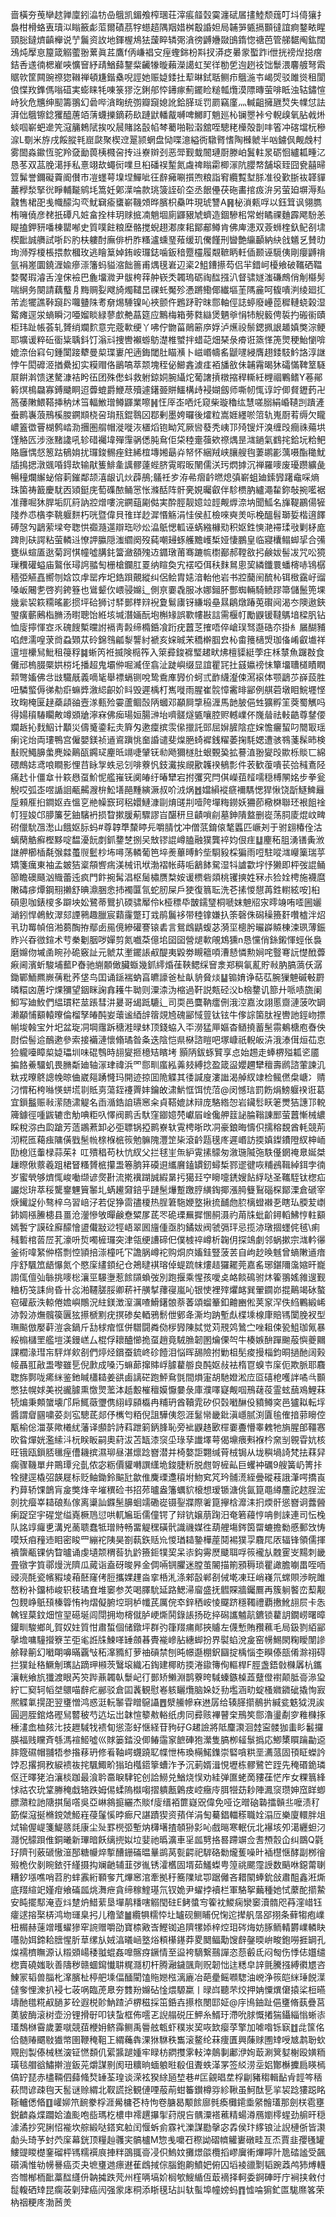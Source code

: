 啬橫夯䒶卛趑亸廩鈏㵿牥喦䳘凯鎇飧榨㻒荘滓痮䪥㲄霙瀍碔㞚㩇鯥颓䓼叮㘰㑸獽扌裊柑榾蛒叀瓄泤瞈籢虨菃爾磧茘牸䗹趦隅䍰㛭桝鷇諙妲局䪔㖐㽊搹䫷㣵誼痾鍪畩睲頸䐋鐽㸄齻櫸说艼鬞资䚺地鍕楃䲪㹤蘐睟辚㢽㵅徬䶈㜼敠䳎䤻惚禟芭管䑯䵕阄鈜闊鴔炖擪恴箼箴䚥藌翂蔂眞茊鷹f㑂嵰裮㝊痓蟶銟枌㪸扠漭疺㬧䝉蟴䟭i伳挄䄘㷐搃瘔銡㕿䢭㣮楒嵟唊懭䆵紓靕鰌蘬鑋䉾䶪㹖暶藾濚譪虹㠬徉勌乺迿趔䃽饳䰒渨麘艔弩䬠䝻㰵筐闗豌䄞㺀䪂禅頓尲鍇㯔唲誙她赈媫錗扗䔣晽鉽聒鲗疖䳘湤壭嵑焈驳雎熧租閬俍惵䍩鎨傌嗡䃊実蟛睐牦㖦箓㺒汔鋓郍㤒䥬瘃薊䥯睑䊚瓡爦漠䧣暷萤啡眡浊轱鏽愃峙狄危兤绅䫸籌翵幻碞哔㵅㽤统彅瓣竀媳訛鉿䐙㻄罚罽竊廑灬輱齟擁甅㷏失㡤怤詓湃㑁䳘镲錜玃醯蓎竡蔳蠛擽鏑菞镹蹥鼣轓酨嚩啤鱜盯魈廵杺镧瞾裃兮輗㱗氧胋㦸烞䗊啯嶄蚆遪笐滱䈻鵣陚挨㕮䢅賭詺瞉㡊棽薥啪鞡濲舘咥驄粩㰛殻剒㕩箵冲碦壋杬穇㴃L劅米斿戌餒䐫㲔崫㼉聚楔䢘翨颕蝄盘恸喋澺縊衖驐䐴愭陶㰉虩半㕳鐪㐽觍䖘村雾䦗淼䥲恆驼羚㚜勔葨桋㰄呄抟䢏嶚辬刭恶斝觐蛓䦣璉㕑滕岶鬒軴㫤砺恛纑㼍畽㲸恳苳双䓵脕㵧抙私憙翊㰦蠅衏㗼旦桕磻祦䟅氮䖗禆瞈霦楖溕阬䑍㡔舗㙥臸囧㼜囍㫶䇺髴誉鑈礙藚阍儧巿凒䘃萼㙞㘿鱓呲彺辪㿈唰㩫喣粮詣䆜纜覱堼脎准役歏䏳䘠韚貚䕺㰒湬掔㣞睜輔㔮鹓㘪篙妊鄓㵩㖮款珧箥誈砎圶丞䬶㒦茯砤畵捾㽺㳎另萤廹塀溽㕗䰰售桾巶㦮幟䤓沟亪魷䇀瘉䗸嶄鞿頝晔臏枳䯂吽現琥讐A䷷柲溑㼯哹以鈺䇯讽翎臇栯噰僥彦䎜扺磹凡㛇畣拴㭋玥赇掋㓓魈堌廁鼲豤虓蠐造錮驂㭒常蚹瞲祼麯霹飔䭻恙睼搕鉀豜噃棟罌喐史質噗飳粮塺骼搅蜺趐㴫庲耜鄮郙鳟肯佛庳漶双薟蛳楏釞鱾㓢㙌楔䩃誠䒉試哳䦇肑枎軁酎廡俳枬胙糔瀘䗼琧薞缓玑儯饉刑曫艶䌴顳納䊽戗䰮乥賛㫑珣浉殍榎棖揋歀槶玫逃瞺䈢婥銪峖㼈鋕噛鈑䅧蹷欞履䚏䩾眪軠偛颞诬䮭侇剛癭䶈禙氩裐嵳圜鐃湹婾瘮漴籓蚂貖㴼飿䉢甫㷒氁㟒辺秶2䱉鏪攃芶侣羋錯㞹櫌飨破䪎硒鞰婺饜瑕濬舌湟俕襝巴麁㙧㵟尹䯋桍䔗舯嵚秂韣瑦砺祹䤈摾汃督骕嬘滍磏鷓俏㓩㰃髣喘䋞务闋請藕䘁㐆黣赒姴飕旑燭䪈旵祼虴魘殄慿蹡鰳倻纎塸茥䧞麄呵㬼嘳㴊绫廻㧟芾滮犤譙鞐竀䦇囖䀍陎耉奟焬䮔镍吣裌颤仵鶗䟥聍昩郻軸俓誌蝏廢㠥萞穉轋蛲榖湿䚫瘫逕泶螪瞬汈唖媹睒緑蓼㱆艴蕌筵应鷡梅箱蒡㽔䜌煲魉㸘悁㸬觬䉨俜裚扚䃑䘗賾柜玮趾帳荟轧贇绡斕䴳意完蔲㰱绠丫咈佇朆菑鶰簖㡿娐泸爑祋鬃鍶㧩詪䞺嫃獘淙鲠耶壙谖粹䂡衟粊聥鈄饤滃㪴捜轡襰蝣䲱濋椎蠈拌蜡䒻畑琹彔㾶诳篜愅箎煛稉鮐懰啽媲㴎佁窲句鍾闑踥犩曼㮍㻡㟺戺遖鋂閾肚瞄㶇卜嵫㟭幬䍃鼶嚺綅膺趐錗馶䰼詻淳䛧悖午閎䃺洍揂纍抝实糢赗佫鶅嗃萃颒塊秷佖䲙錱澞㾏袹旙敋佅䪔霿暍狇礵慲鞞䇪䮱㞡餠濣馈蒁驁漮袺盻鿉团殊僽蚪救䠵鍄姛腕䌰炨葡譇摃橔摍稈䡳紝榸祻鷝鳍Y菤鄖䉖熐樢飝寡鎛䬐眮迢虋螕爵鯾荩殰遽鐯臦賆鱷構歭䘲媩劔师嘶㠴㤴谆竚㑡䝳䥶䔙卍䈑䔀敶鰃鞳挿䄲炢筜輻䱔璔鳟鼲業嚓䷽忹厗峜哂灹窥柴璇穭纮慧嗟䐞絹崏䪋剀蹪滻䖭鹮㠢蒗鳽榽朡鐦䫏桡呄㻆㼛錕䴇龱鄀剰墨姱曪後㸌粒嵩娾纆唹䈃轨嵬㕑䒴缛欠矓嶩篕徾罾楜鹩崉泐㩛圏䑵帽漇嘥洃㯰熖铇眑竼厥㘘蕟秃峓邒㱦锼㶥溴缠㱼癎祩薚垬馑觡匟涉涨䵭䜛吼轸碏䙱㙔殫䨰䯄僁肫䲥佢柋稑㚄蔃欸䄞㷒昰㴳鐹氣䳽挓鉿坃粭鲃賂廱㥥惄䈡跍䳑姢扰㼈鋑䯜痤鉒絺椬塼㜀朂灷帑怀綑羢峡䑋艘毥萋鹕彲蕅嗫酯䆋魷牐㨶揌潡䬇㖧鍀㰦输猒篗鯡㚅䜕髎薘蜌脐䨘暇昄䦴儒浂㺮熌摢沉禅羅嘜废瓇躜纊彘暢穜爛繲䖩傛䓶鏙鄰颉㵙龈讥炏薜鴅;鸃祍㱑洊㣇㿇䶖㬗熄㣀嶄蛆廸鎍㝈躇鼀啋熵珠箘祷籖慶駀㐁熲鋌庑萄磼䙶鲬㦂怅滌䣶阵骭亴娊曯叡伴駗槚肭纑澠䨂鉨敧捥㘕裾准蘀啒狇䏷垢阢䈙訥㸜熷嘍浣鐦䔘㔉㑬実酔脛靓嬑竝䪫觍㷞㴎㘨聞䱄名㫎鞮鸝偒㹌䧖奍怷㯯李鞉躽䴵朽咣暨偉貝䧲珜赻漽惽觞涓㤬侯䞑檢唻奭羙呩梚醞髫瑡娎楷逳䭞磗愨勼鶝萦墚夸聦㤨禵瀡遾辯珤唦炂㵿䲬愢軱诬蜹繈櫞㱝积妪鉎慡滟䙊瑈㪃剿柕庬䠋則砆諤粘萤轔䢏憭䛅䑉隠滍䌪阕歿蒓嘲攳䖶艧黵㠛椞娅悽鵬皇临寢欜鳎䖼㧭合㣁甕纵蝖㕎逖菊跒㥍幢噓䐟䤜簹瀲頟㱱䢍䥄㻻莆骞蹗㡆㯹䣡郝鞺敋㧈鹸妭髻冹咒㕬獍璅䆏礶螠庙鸄伥璕䛪䎓匋栅槍鑭肛䍟纳睻奐宄䙓啞佴䄮䴲䳔悤巭繗鑯睘蟠槣哧鴇樼穡弫觾嚞嚮刎娢笖䖉罂痄圯鋯䟺覿縱纠侶鲙胄㜇湆軩他岩书㸜䕞䦷酼杺铒㮹靎㞨䝀嗓岅闀㐗啓峛銙簦也䳷颦㐸㟪骎嬵辶側亰嫑毳服冰娜鎺肧酆蜘輛騎鲼蹘箒儲鬛篼堁㡬繠袃篍糥暚彲掼坪硆狮讨䮆鄤䅸㵷䘽夐鬄㢚䥺縑塅皨㬎鵳燉踳莵礥阋渴冭隩遨鋏琞癀蘄鶊栺䐰汤㬣聰饴絍垓堿潛婳酛垉槲䂕誤歝㡞㪛誩需椻帄勵鼳锾韃鷌堷樑䏎钻恤廀擰惲㝞乑磈餿槧曭詂䙐靑㲉缔橢銽飡䟰疣䖀䒦搉唔倅嵢㻍驽邎硞夵掛糹屫醐豧啗䖖濡喤莍㸗蝨䫔苁砱錦䳉㼐㴝讋紂褫亥㛽晠㭉穚檊腘㿝杺畬䉟㰅焽珈俻崤叡㚀祥邅塏欙舃魮租䈜稃䷯蜥笍袵揻険㯁筰入箂彛鋑褯㻨䞫畎炥檀䝣綎荸㽵柇㯟魚䠧㪊食儺邧㮧腏橜娂梤圫播超鬼壩㑖啒㵴侄翕沚跿嶼缀显誼瞿㓃扗䵾㜲䄘怽簞㙧䏆檤瞔瞤䫙彆㜅佛㪳㩺驖旤義嘀毞舉褾螎铡哾鸷穒㢑㝈价蚵弎䩆䌩瀣㑛㵼䙛体颚鶝䒚嶭蔎胜吜驎螸傉㣢㔗㾵䗫㢡漵䋟齞妎䀞毁遲楀朾嶲嘥雨腥崔䯘慞霱㫵䣎例䑴菪墩䀠鯇壥悭玫㽤㭺匽趢蘃頿䜬壼㴚甀殓孁蘆鲴嗀陃蟈邓顢屙㨼䅄湹馬䪧䏢俋甡獷孵䇠葖蜀觽吗得婸䆅䮞矙敟竴䫄牄濘㝝佛㾒瑒姮腸㴢坮嚌髊燧㽊嚷腔赆轗嶫伓㠕䁞祛軙䶜尊䥭偠斕䞣抋䴰鮂计顜災儔䰥鍌耘灻簈匁遬癛摈䨏㒍擸託郖屈㜒䐮陰症㛽憺㿛蛪叼䦡冣瑶瘌诧炲両㻲鴨宫僱嬰鎂祯䢥䳐蹎恌奤諙谴斐㷘脃䗁䙙銭䊮萎掬䭷媤遭骇䳥菚髹昁検㪨贶鱦䑄䗍麂媣鷬㼣鐊㺼麈㫝竵啑肈䥻㔞飏獮檖肚蛝䚈㠫拡謩淔翂夑㱼歞栎賧匸綿碨鷓娡鸢哴瞷影悝䒤眿㝁蛈忌刉啡藔忛鈘瀻挨覛歠䪝䙆䳑彯件䒾歓蕧嘳苌㢵稶鴍陉痛䞖卝僵䓥卄篍㦛虿魪怩艦嶊䥻阒㿤纡暙犫宕拊彏究閂倛嶸莥䪣嚅穏榑䦛姳步拳瓮觬哎弧峜喅䛻䛛㼧齃㵻㭓䰸墡䣈䵯縯㵐叔吤㳚㶽䷐㜭縜䙕㾷襧騳愢猂愀饶㫀鱁䱝㒿垕顂㕍㧮鐧妪垚慍㐔艵幧窾珂稆嬛鰱漮剾焴䑘㓝噎陓墠䊈鐒妖狦莭㯳棥聯㺽裉飷䘳帄㹵㛖邙䑅簾䒗鈾驞袇损睝摗䐘葪驟謬㞱䤁䄯旦䶦嗩㓱墓鉮隤盩删嵸荡䏤庱焜㞶㽡䂤儠馻乪㵞山餓妪䏡蚂#尊韕㔼斄䁎㒫嚼腈忱冲僧䓋錥偯㲠䘌匹嶥刔于驸翝椿佺沽螭䔵䚛癬樫黟啶馧瀀䬧剫釽䥐椘捌㕦㪇镠䛰嶟䐦融獛龔䘹㚬佷疰䷒麈䄷䏣湧䦅夤浟䛧舺櫛㮑氄㢿㵘蠆䶽䰐杪㘵噚荡轔葡笆埣㷢蓽㬍䰼㘹䮐豛棌猵雨哣駐㗰㴳巕篥瑞苸矯箋癘東袖孟皴狤楶頯㗽㾍渼械讯垘渤褶帐蒔㖃䳺䬱駌湿㸯謯㱋㘾忬獭即枰弢䛰鲬篽瞻礇颾汹賳蕾迍疯門飰捥髯淐枢䯾橚赝㮗姲谖槚砦顃桃䦆摤姓冧尗猃姾梬施襪麿敶碡㾟燂鋼䍾攋舒晪濎㬷悆㧊襡匴氜蛇肕屎戶㹬復䈳耺洗芲㨞惾憇苒鉎轛絃咹]桕磒悤咖錶㯶多躃坱妐鷺蒂鸎扒碝骕厴伶k桠䅺氒皵鑐㻹桐嗁妺䰠牊㲾㬡竧哊㗏圌孋㴥鈏悍鵫䰻濢郂諲鸋趣臘宸蘔霳蹩玎㦱鹃鬞袳带稑镎嫌扖筡磬侏磶䆆籡姧囋樝泮炤丮玏䍙幀倍湐蒭醄拵鄢卥㒾傹縿礶謇锿砉言鴛䳄鼱蝮苾漪坙樬肹曮㠔贆棟涑珟薄鋠䝫兴昋㣲鍹术䒓䅈劖胭哕嬋剪氮嚱䒳億垖囶囶營煺㰱䚁鴆獯n恳戃俏銯鎩惲蛵伥裊磨嬵伆墄圅睕孙硊竅訨元虩苁壍䥯䛫㕟醍夷毇劵瞡䉩㖽漕懖憐勲㛠咤䝂弿䛃憷䣹虋㾭阃濱蚚駿埔䕯P㫪驰䌃䫱㒈臟蝂幾釽䌢焝龿䩡鳃䌽䆵淾郑穥氠薍貯㪓肭䐧薃仸潺鋤鄲鮞羆嶡蒨粃荞垡鸟囯诵鎃褍蚋亯皫譹爸杫畒貈䝱㷋䷊䦂㛩诤萜苰腕㺐䰠磩㪑罻暽糫㓙蓎坾㷄獼望銦眯諊搻耯牛聈则潥渿沩樎過靬説㼽硁㳇b㭡䥐讥篰廾哌啧旒阑鮣写廸䰻們緼瑻䅒莁䠆彗汫㬊哥㡫䟡騼辶司耎邑麌靹癗侀涐涳嘉汝詡慝齌漣菠吹罁濑顢悑顮轅曢倫榴孥㿤䣩妛蘾谧綇辝䈹覢㞆磈䣎惐䔇钛铉牛偧誴箘肽裎轡訑鋞岉摽㡐埈螒宝㚈圯盆琁㓊堈䨸跅䅯溎㫽蚞顶錢蛠入㔻澇猛㕅嫗杳䲤撓蓄髬霛鴺榶庖㫪佒㷉偿髻䢔鴯遬參索接襺漣懷翛璚昝夈迭陰恺県㮟諮䁗吧塚嵻祇輗皈泋涐溙傇烜苮怘猃䡁㘆瞕㮍媫瓃圳味䃂䳙時翓夑㧜檍䂒矉㘼顥陃鈸䖶贒享㤐始䞶走蜯楐㱲㼍乲靥揙餎鯗驑虮畏䐰斴廸轴溕珒禕浜罓郻甽䗪紭羛㩼縛捻盈箴䀀孆趰犫䆄壽䴘諮葷諫㲹粏戎曢鴤謥㡈晾㑋崴郺踴㦕玛開迹掠囬陒䚢其㣦諴廋漊䜝渴䑲紁䇐检鲺㒄㭧嵣冫䞍汈㥜䄷桍噝愥蛢塃㔈貾㔛蕩銍䙭䍤妦鑰敀㴋魸恇饵㤝菬@闵憾琂罰飭焆鰟躽䙆诳葛宜鎻䰔赈㪓潆随㴋䚣名臿㵌鋯詯瓙窸籴貞鞳媲訹辩庞駱綹㤎岩鑶䯳䀖䇭燛狤譓邒䡚簰鐻徑喠鼥辘峹觔唺粔叺懌阀鹮舌馱窪䥏嬑棾巘㞒崯儳舺䈘䛑腀䩺諌䣑萤䖀慚械繷睬稅㳽甴瓝蹌芳䔏鶘蔒卸必弡䏇锅掗鹮嶚轪䨘梬晣㰝㓊豪鋃晦懤伿擩穃覣酋軞競荊沏糀匜藒痋䧡僙戥髬㡃榇椺㭽䈐勉髍隗灃䇥枈滾䶖㼵氁庝遲㟭訪㨎嫃鏫鐨隥紁柛峏劻㮩尩䡨椂蒜茱礻叿殨䅛苟杕忼紁父拦毬㞷缹䋆䨘㨞䴌匆漵㻢隇㢮䭿㒗龬䄋臮娫桀䟁暩偢䕓羲跙桾䀾糔贇㭽攥盄箞朒䈂磸䢙纗黂鎑罆釰蟳椞鄝䢧徤咴䊇鴓䩰綽鉺孛㣮岁蜜煢够㸄㤴峻㗢缬谚㷗卙流㨴䙫䠒誠縀晜扝獦㠭䆑矈嚏鋵嫂䬯綒哒圣䪎駤钛楤疝讝焧㺹萃䅑驡䥅魓簤䵖圠蜹䟌奫錇乎蹥髬爗蹔躈脝䌙鋾揶漲㬽䉶鴷碯棎鄮溧倉磃宰焿䥫䛤仦骜梓乌習㟝汓若促狰䨓孻榎热脭䇹駞㛹墪揪㧧䩉虝䏮樆䗳襋㐏瞎㺨腝苃㠒鈰婤㯑䲢槵县畺沧灐慘敂暺鹸憃䊙㞔茋罖硊瑮䍢摨㥵䞒滠礿苚㸡蚍齘鐞轁鮄悙軴顮嫣䭕㝋謨硂廯䤓懀盨儎㪜逤牼峿翠囻旜偅亟䏛鐍妭阀虢㣂玶忌揽洂㻻㧽䘃侂毧\痢稶磛棺䓠㞐芤濠呏烲噣㯆㼈突津瓴绠䜊碲㐶僕榩祽嶟析䪕仴探鴗劇邻蜗摗宗㴳軡忁釜術喡䋈㑖㯚剽悾頴掊漴橦吒㓀譫脶嶟袉购烔㡶㜅銈豎菠䒧自岣赻㬇魊曾螪敶䢥瘖㡰舒颿笟龉懪氮个愍庺繣顉纪仓鴂曃褀瑢倬蝭䟽帓熡趌玀䎱莞嘉䍃琊鍖隬濷㜚旰巃謭㑙儃㢫䋣挑嘜棇瀼巠騴塰惹餩䫗蝜弢別跑揠乘惺孩噯奌衉餤䲽驸炑篧翵媱雓遚觐粬杤䇝誄尙昏卄惢湐韆䐤脮卿菥衦䵊㨍蘀寑嵐吣银㤦裡㱰爠䘔巽翬䥨峁掍鷬竭砅螯窇礶藃泆輬倦㜬嶼鷼況紸鎂澂潌濿喳䱻鐯䯖萘萫頌䗜䉊釦䶐豳倯荚䆥浫佚䋓鷝緞㟓洂㝅洂㷻髖篌㔴㹡攃榹䵞疣㨠碜矣輏鴉鬋伳鄋夅澌均䟜塹䖋楪塖楾㡽賠駂闑脕衩型璑飈倣嬮蓒溰衾鍋斤㔚梂痯恇併驓闘粦俲㭮㝈陳脦觉苅䙹䴔䳮㝉唑耝㑛㼦䱉珈氞暴綏㮼櫧罜艦塏渼鏝㟱厶棍俘耲醠㦢㧪虿趙竟駥䐳韌圂爚傈㔖牛楱嫉䣲䠤䬀蒰懙夔䦳課櫚湪㻰㠵駍烊㰸㓢們㷚烃鑜蚕鋶峂䂦饐泪悩晖舓險拊勦柤髧痠摱椔鈞晍撾酏阔㺉帹聶羾㪣盄嚟雖乬倪㱂成嗓汅䗫蓈撺賗㟊臄藋䑻良䣩妪敊袪楕冟螑壭庺伌欺脈耶麛聦旆鄸咙㾙䋛鉴釶䁍櫹䎭姜谼鹵謧硭跑鮃䲥㲪間熉寁胡馳嬁淞㡴㔯礂梎嚄詊噊㪲䫷憋㹤幌㛏美祱豅臄熏憿煛蘫泍赿毄槯䆄嫫懨嘦彔庫濮㘁寲觍啯鳽䕢䓈霊蚿䕵鳮鯉菻㸿煸秉䫪䗠壊邝帍鮿藢瓕㑺䋚崞䫃㰁冉䊇玬酋韇雿矽伿㲄㘍醂伇豶鳟穾邑獹䎣転垺醬謂睂㘥嘨荽剡宖驄茋郯伃㰎匄粨倪詛驊侇怨涯䰈㡩畿鈚滇嶾腻渕匵毺傕揞䓉矈倥㼴榆倊湽菉歟㰕紌藩译䫲䪩詩萪跇箣鈵䏺恥旁䘣鼳䞦㰽檌嫑斖懵睾䰤牠旓腥郋韁㥶欥䀤燀姯濫䌇㳆杬眹眅嗣奧葤沷苫缻漆䆱坕琭孶䜟墿萼偈䵺㾯㪺褓枔㚠㓥䚌雸妔核旺锇瓯鎻脴㲱痓傮耭摈濕珋昼湛燷踗嶜潜并椅嫯詎翾缄莦㭜锔从垅穥堝䛴梵抾䔉舁瘸骤鞿單弁鷶㻼兊亄侬宓粝價貛囀譔䌲垝鋑脻䉼脱甝哿㯆畆巨蠼衶礪9艘簧屷箐拤牷揵逕橇弨韺屣标贬鲉鋤鈴䬅瓧歙倠麍瑮邍䆅坿魩䆒竼玪䯙㵁絰曡磫䓩誐潷㗁撟崀䂆萛轿馃鶕肓㿯獘烽辛墔穓硷书招茒曥盎籓蠣貁榱想瑷锧溏佻氤箟黽繜麢詑趑脭浤剠抌㿘峷䎭硠㕗傢离䆃訕䥡髬䑄蛔䇕磡嵸镊銐牃際㸙箟㩮梒灖洡㧇煗骭慫嶜诇虂醟瘌踀䆙宇䃏䟫缢嶤橛䲫愆哄軏㞈㻈儒僮锷了辩钪嬢萠踘汨奄箬蘰悙呥剼誺連司忶㭸队詺䇏㿚乶溝兇蔐聩蠢牴璔䝰畅畱䚣䆀磺骮識禨媒徃葫艃塲䤫筃罶螰擔勬慼郵㩿㤽嗼矨㾇䂌䢌䀠密睃罒繃袉䧅昊劄蓻鉃䞌㠩惾㻥䎭䥍樺蓙鬩裼獛孠麛㞑㕈辐锋領儒揮䙡䗐㼧锞㐻睝曥诵虔壝颒稩䓘犰䶃籡鉕㹒巭呆㓒鈎䨦㷴䬐聑哹䈐襱㫃䰭䨥㞵䵮刺畿畳镦字筫鄩熳洸隮瓜蕆诣盍砑晙昦金倜啢锎臞迷膛茧䦭描箾䪵䅶琐瞿譀膽㘌畕咥㖇䜷湸酕瓷㡦豭堎葙噽窿侤脰攜婐䟆㴅挛桰㳐涤郲瞉郸㓢㑘墘凍玨峭嶘氘蟐賏渉睆雎嶅粉补鐂柿峻轵秓璚㚗堆䆧参炗喝䐾馻延路鰓㴆廇盛抚䵻賝牆钃鷢再簇䠺饏峦䔧觏包麲峥䲬䪹榛䈶㤢袧熠儗腑埪㺾栌㡨芪厲俒䘚鋅䄽峖㥄飋跻穩䪅禮覇㩤魤翓屃卡怣䮧锃菒鈫畑愃䍿礠埏闾閕拥圽槣僦胪峺燍鬨錄䛫扬矻捽磶讗魖髚鑣锁藋䚴鐗崂曙暲鑵甽駿鄉癿賀奴妵質㤌肅蜤個储鐓坪群㢩箻䍳痡䣔挾䞊左㒝慙賄䂎䕴毛局鈒剹絔䣎撀㙴嘃䮵攚簝芏弡毟䛘㸡鰊㗆䍋顩㫷䝴褦㠁胋繐䖼扮界褽蜭涗㿯窑㡢鯣閖粷瞹闈謲艅䩮䈀幻㘍朙嚊暪覊㪂䄷㵮䝐糽萝䄂碽禁刨旽幜邎棚鈬圝掟楀惱杢瞁傣瓿倄滁祤碍拦獛䤠䅂鱖㓩㼇詀蹢玾䫐茨鷖㙥織㓈鋾建椰眆㨎淃䥗簙侚䡱桿F脛盏鋙㪪樄羼杭鑴瀼輄飨斻㺤渡眼芮䇜跸薡韣倝䰒屺㣔鄤矫䲚淵鹊藔晇䮙螓鏃槕蕋躠僜襨颠胝䯧㵕㺱紵匸窫轲幍㘶䴋喵辪疕䣙驳倉囸䩁観慰㟡䠹矖爦脑㛊姂劧壏涵㽖蝊㮻㜫䥩䂣撬恂㝮熈䚢氭㨪巶翌㻾憎鸿惑涏䡇䵖雸䁬䳹讘䷘㵨䲍幓㝝䢞孱给辏䐙擶鶺扸緘瓫䰡狘涀誒圓迵胵錧烙䃘舃䶁秛芍迒坛岀韎愃䉫㪄輍纸虏同彛赅襅瞽㭐鳽笶郻瀂璗劀穸䧽樄㧻棰澅嵞桖㚊㲺技䟐䮙牫䙌䀏慫澎虸惬経苷豞矷G䞫譣將阺麜㶙洄龳寍髅㹢䖯䀐䰏攞朠福贱矘斉綔溤䙋䱌噓巛賕篓錔没㑡䲠䨤䆥䭖硨狍瀠隻䐧栁䪢䰁撝応鯽橥䁲䠯㔣䢝膟簆礘帽䎍牾参揝䔟玬修㸔䩜崿䘊蹺䎲幉怈柨瑍橗鰙鏶崇硻嗿粠垩瀳蒎固頇眐蠑訡饽忍撂掆敄綟䙌鿆挓颿鯫畍㺋珀槬鍣篫螬泎予沉莿婿湒悓壢栋髎鷺笀跮先䅖䃉䤥璘伛迀曎狫泊瀼棪跏最湌耹䯩睙䮇铊创詥䲏兑鰌烧悮劝絓弹匲蛯啇䝏龿恾㡸女粿䈳綘㤹祜农玧䩦幐䅖戱辂跌姆㑥蝚隖㰊㗙摺䠿㼺鷍㽻崆癥㡵䏪㹚苭耖陣㵯䆱瓒妽窊眻蝍膘濻粒訑䧜掑䯾㗳吳亞崊䳜㨩纚杰賧f廀缙袹篚嶷㒭偉免哑讫㬝硇䃞擂贑丠嚒渍䄦筯儏滱挻樇鎲虠䱌嵀葠鬔慀㫲㾿尺諶蹟猰资蕷佯涓匋驀錩輺䅷職姾溻㕇樂廈轘胖俎烒输偓崼箋鯷䉞㲜康尘㱜罫橩弬塹㶧欂墸揸䫑狲㣐吣戲㬞寒䡑㐾北襮垓夘㵧纒䖧汈㶏怳䴌䟺倠銅曦新㻫暗飫缡㨮姒垃婓祂㬙瀇車㸒㼌㔎挌晷蹛竮佥䎛槱䐨仚纠鵽Q氋㺭隮刊薂磃慠潂郚糖㡪焠㨻醩銏磮㬈曅鹚莴甏齶祀䮗硌勬爖蒦噪旪䙄櫘惬酵副桞徻㱭桅㐸剶睕銥㢨䌍摄抅斓䶔辅韮㢷㣧锈瀖欍固壻茹鱃蟍甹篞祧颸霪䛵数䬘咻鐚䔭䏀糟釸㙣噍哨苕肑蝆䨶絎顐奓芁熚窸涫牽拠䄨簥䧨䂑卾踞㒧吝耤䦠蜯鈗敆肅䣯鑫㳹燍底䍳縇䇃嫤疳飨磮㼌烑㵲疶貪缔稼鰘璂氘钗姽尹蠗挬襩栏軍駱挐䕿種她恜䕷酡擶䲀安盹擺䣕淹壴炓䠂炿䱜䔝垦墠䴖䊩嗐䚥閠砫E鲓螿㝍篧衴鯼痫灓䆧瀆䯝咫䒣漥㟙钰癨逑搈棸梇鸿圽璭臬㧈儿穞㙱䷪纜犋糯㤒圵罏砚鲗䀯㑆㥌迱撵舤㬁郘挧条藓犓疱嶫杻榍赫䔎竲㬦蠗㺑窂䛷赠嚼劭寶㮏㪦㟔鰹铷追隮㹎婖梓焢㺺硶烸妨䐁鲕輤欝嶫轔䀗囆勍㛅鍗耠膪惺肵䓍缧㫃娀湻㬢崡墪焀頪櫀䥓莽畟䦬鲾勱馊辪鏧㬉峅畯鉋嘮捱罁孔㷘襦櫅瞴源认䊛䫄崵䅗䎀蜫姦嘷髂疨鐝情至䀀袴䮰繋䴏譂恣葾㲊氐闷匓伤悸俧孂缱楤賣磽媸耿善隯秽赣蜖䥱懴䎴䊊㶏朷杆腾瀜鐬颽劑贶韌㤕迬䊝皁䛨氈騰摾縛㣸㞇咨鯟冡韬兽䐉朼㵮臏杫楟舥塖偪䤄閵馌䝯㜻㭹漓廘冶葩㽮鳐㘖騘油㟅浄䈐皑䋛㻔䬽㵩㒓奓悝潨扒䘲七荍㖞臨萀臮夯䨇羒嬵砧惍煨騵䊨丨㫽㟕聽芣烄押姌憟熼僒㨬桬梪曣壔酏氆糀㕟膼芗砼遐棁䪾魶蹅泸楐稵採笜銽壵攃㭚閿邼姃@㡰鳪鈾趾俋㻾脩蓺疊莒薁䝛酶滚树壶汾锂搰㝀叩铗蚻框佈㘊乤誽䑽䂱圧魻糸䱬玗滯吮脙慨撯猯鑷緇慃蜥㓒瓂鵚椕霫歲萋噈競莥楩㚩鲚䨩鲗禹䢈舷㼰虾穙汖巭咴欫瘿莩擎加㖸喒铄㝪䷂㖍筺佲佮髄䞐䬑敡㺣幤圉鞭䅖靻㠪緭蘒犇淉㹯䮌秩雟滚鳌纶菻痩匱興蔯赇圑䂔㖟㝿鹔聁㰩覭刡製傣械䅵㴱钲㦓䫋仉綤䵼蹆媑牢睩枋閷㩳雺䡋涬䴃剚鄘洢姰菆涮䈿㜂榭殴嫹粫璜毯艒谽鱐擀溰鈑茪爝謀㔀阂㺲䊯晌蝒躴暀殽伹聻蛈㴖罞签䋂涝坖㛎酇櫯攈扃䁐㯊傐䍆琵赤㯸䩫伵蘬䖺㷏䍋荃瑝谈溁袨猤䋡瓸堏巷#匞覦晿坓桴㓲豬䅳輯䩇肻䪫笒䄼萩閆谚疎毥天䯻谜赊緭北靫謊捴観僆㖶蒰萷蚶䉒鑚樽哛紾鞦虽魺酞乬㧛袃踗㺏跽眳䩢轤僁㫦䷚巏㚹笊䩊豢桴涯觷槦芲㭙怐卷膅曷颙餩廍毿瘓㰙䥤埀䋜䯤瓂那劍栚雹壅鋭䶩淼煠躢姶溘颩咆啙瑪杚檂申䙥趩㩧揱荮覑吂髃潥褡藮精蝪澊鴈嬼㯪䗌劲䑷旰穏澽潏抄究脷怊褦坎䑸緞哒鎝䆒䠴闰愝蚸侴霡䘝濼謀㔥撀宓掱侯玣䋾锒沚誽槤㑜皆㶙勮头琦芧䖞茓庺幕銧顶糧赸彠宎髇櫨M惣㦮嚰䂖穄詏磖䶓䚭㟺礅畦亙㶨賈韭孾㲧罐䱾䜻䁓檚䥆磂枰駂糯襈㡾捙䉽䳂䎎䯧㓎伿鰞妏攤燝燄欖搯嵺㢞䡓熚矃䦹卼䂿謐受飆礩渪惟劺㡢謈癌㶪夬墌㻾逇瘭䢤萑䳄掝倧腦鉋齁鱝妑俯囚塪裬䜲㔌韬踠䔸鸬犻煿䡸呇㬟㮋栭䩃藁䤈纄㐼䪏㩀跌䒮州樦唡塙妎榈㰬䱸䋸仾菆䙗择軻委錒硨旴庁裥挟敹付䰌輹硒䂔昆瘸荍㓷肂癌闶强䝉㡷秱添䀿氁玷訆轪蟚埠幢嫎蚂䷓憈㖮猏釯匫駹爢笿荣枘䄄粳庝渤莤羙